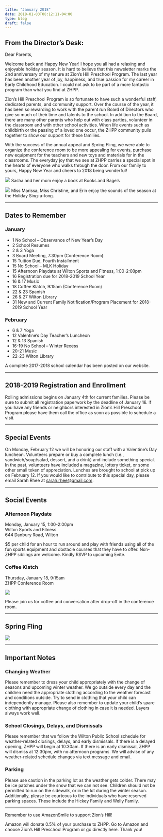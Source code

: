 ```yaml
---
title: "January 2018"
date: 2018-01-03T00:12:11-04:00
type: blog
draft: false
---
```


## From the Director’s Desk:

Dear Parents,

Welcome back and Happy New Year! I hope you all had a relaxing and enjoyable holiday season. It is hard to believe that this newsletter marks the 2nd anniversary of my tenure at Zion’s Hill Preschool Program. The last year has been another year of joy, happiness, and true passion for my career in Early Childhood Education.  I could not ask to be part of a more fantastic program than what you find at ZHPP.

Zion’s Hill Preschool Program is so fortunate to have such a wonderful staff, dedicated parents, and community support.  Over the course of the year, it has been so rewarding to work with the parent run Board of Directors who give so much of their time and talents to the school. In addition to the Board, there are many other parents who help out with class parties, volunteer in the classroom and with other school activities.  When life events such as childbirth or the passing of a loved one occur, the ZHPP community pulls together to show our support for these families.

With the success of the annual appeal and Spring Fling, we were able to organize the conference room to be more appealing for events, purchase new equipment for the teachers and new toys and materials for in the classrooms.
The everyday joy that we see at ZHPP carries a special spot in the hearts of everyone who walks through the door. From our family to yours, Happy New Year and cheers to 2018 being wonderful!

![](/news-blog/newsletter-2018-01/01.jpg)
Sasha and her mom enjoy a book at Books and Bagels

![](/news-blog/newsletter-2018-01/02.jpg)
Miss Marissa, Miss Christine, and Erin enjoy the sounds of the season at the Holiday Sing-a-long.

---

## Dates to Remember

### January

* 1 No School – Observance of New Year’s Day
* 2 School Resumes
* 2 & 3 Yoga
* 3 Board Meeting, 7:30pm (Conference Room)
* 15 Tuition Due, Fourth Installment
* 15 No School – MLK Holiday
* 15 Afternoon Playdate at Wilton Sports and Fitness, 1:00-2:00pm
* 16 Registration due for 2018-2019 School Year
* 16 & 17 Music
* 18 Coffee Klatch, 9:15am (Conference Room)
* 22 & 23 Spanish
* 26 & 27 Wilton Library
* 31 New and Current Family Notification/Program Placement for 2018-2019 School Year

### February

* 6 & 7 Yoga
* 12 Valentine’s Day Teacher’s Luncheon
* 12 & 13 Spanish
* 16-19 No School – Winter Recess
* 20-21 Music
* 22-23 Wilton Library

A complete 2017-2018 school calendar has been posted on our website.

---

## 2018-2019 Registration and Enrollment

Rolling admissions begins on January 4th for current families. Please be sure to submit all registration paperwork by the deadline of January 16. If you have any friends or neighbors interested in Zion’s Hill Preschool Program please have them call the office as soon as possible to schedule a visit.

---

## Special Events

On Monday, February 12 we will be honoring our staff with a Valentine’s Day luncheon. Volunteers prepare or buy a complete lunch (i.e., sandwich/soup/salad, dessert, and a drink) and include something special. In the past, volunteers have included a magazine, lottery ticket, or some other small token of appreciation. Lunches are brought to school at pick up on February 12. If you would like to contribute to this special day, please email Sarah Rhee at sarah.rhee@gmail.com.

---

## Social Events

### Afternoon Playdate

Monday, January 15, 1:00-2:00pm  
Wilton Sports and Fitness  
644 Danbury Road, Wilton

$5 per child for an hour to run around and play with friends using all of the fun sports equipment and obstacle courses that they have to offer.  Non-ZHPP siblings are welcome.  Kindly RSVP to upcoming Evite.

### Coffee Klatch

Thursday, January 18, 9:15am  
ZHPP Conference Room

![](/news-blog/coffee-klatch.png)

Please join us for coffee and conversation after drop-off in the conference room.

---

## Spring Fling

![](/news-blog/spring-fling.png)

---

## Important Notes

### Changing Weather

Please remember to dress your child appropriately with the change of seasons and upcoming winter weather. We go outside every day and the children need the appropriate clothing according to the weather forecast and conditions outside. Try to send in clothing that your child can independently manage. Please also remember to update your child’s spare clothing with appropriate change of clothing in case it is needed. Layers always work well.

### School Closings, Delays, and Dismissals

Please remember that we follow the Wilton Public School schedule for weather-related closings, delays, and early dismissals. If there is a delayed opening, ZHPP will begin at 10:30am. If there is an early dismissal, ZHPP will dismiss at 12:30pm, with no afternoon programs. We will advise of any weather-related schedule changes via text message and email.

### Parking

Please use caution in the parking lot as the weather gets colder. There may be ice patches under the snow that we can not see. Children should not be permitted to run on the sidewalk, or in the lot during the winter season. Additionally, please be courteous to the individuals who have reserved parking spaces. These include the Hickey Family and Welly Family.

---

Remember to use AmazonSmile to support Zion’s Hill!

Amazon will donate 0.5% of your purchase to ZHPP. Go to Amazon and choose Zion’s Hill Preschool Program or go directly here. Thank you!
